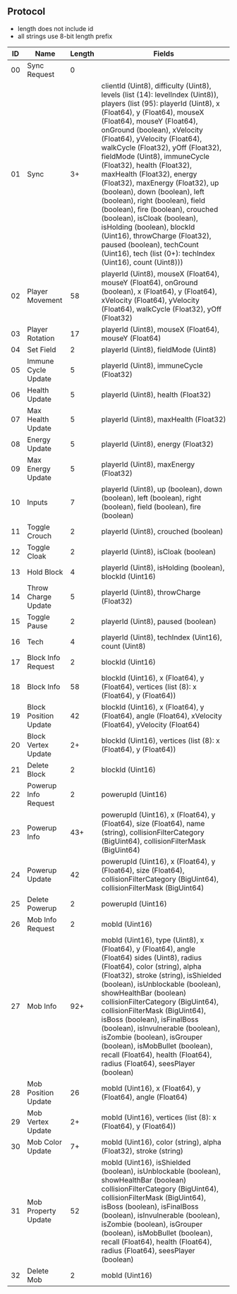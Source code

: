 ## Protocol
- length does not include id
- all strings use 8-bit length prefix

| ID |          Name         | Length | Fields |
| -- | --------------------- | ------ | ------ |
| 00 | Sync Request          | 0      | |
| 01 | Sync                  | 3+     | clientId (Uint8), difficulty (Uint8), levels (list (14): levelIndex (Uint8)), players (list (95): playerId (Uint8), x (Float64), y (Float64), mouseX (Float64), mouseY (Float64), onGround (boolean), xVelocity (Float64), yVelocity (Float64), walkCycle (Float32), yOff (Float32), fieldMode (Uint8), immuneCycle (Float32), health (Float32), maxHealth (Float32), energy (Float32), maxEnergy (Float32), up (boolean), down (boolean), left (boolean), right (boolean), field (boolean), fire (boolean), crouched (boolean), isCloak (boolean), isHolding (boolean), blockId (Uint16), throwCharge (Float32), paused (boolean), techCount (Uint16), tech (list (0+): techIndex (Uint16), count (Uint8))) |
| 02 | Player Movement       | 58     | playerId (Uint8), mouseX (Float64), mouseY (Float64), onGround (boolean), x (Float64), y (Float64), xVelocity (Float64), yVelocity (Float64), walkCycle (Float32), yOff (Float32) |
| 03 | Player Rotation       | 17     | playerId (Uint8), mouseX (Float64), mouseY (Float64) |
| 04 | Set Field             | 2      | playerId (Uint8), fieldMode (Uint8) |
| 05 | Immune Cycle Update   | 5      | playerId (Uint8), immuneCycle (Float32) |
| 06 | Health Update         | 5      | playerId (Uint8), health (Float32) |
| 07 | Max Health Update     | 5      | playerId (Uint8), maxHealth (Float32) |
| 08 | Energy Update         | 5      | playerId (Uint8), energy (Float32) |
| 09 | Max Energy Update     | 5      | playerId (Uint8), maxEnergy (Float32) |
| 10 | Inputs                | 7      | playerId (Uint8), up (boolean), down (boolean), left (boolean), right (boolean), field (boolean), fire (boolean) |
| 11 | Toggle Crouch         | 2      | playerId (Uint8), crouched (boolean) |
| 12 | Toggle Cloak          | 2      | playerId (Uint8), isCloak (boolean) |
| 13 | Hold Block            | 4      | playerId (Uint8), isHolding (boolean), blockId (Uint16) |
| 14 | Throw Charge Update   | 5      | playerId (Uint8), throwCharge (Float32) |
| 15 | Toggle Pause          | 2      | playerId (Uint8), paused (boolean) |
| 16 | Tech                  | 4      | playerId (Uint8), techIndex (Uint16), count (Uint8) |
| 17 | Block Info Request    | 2      | blockId (Uint16) |
| 18 | Block Info            | 58     | blockId (Uint16), x (Float64), y (Float64), vertices (list (8): x (Float64), y (Float64)) |
| 19 | Block Position Update | 42     | blockId (Uint16), x (Float64), y (Float64), angle (Float64), xVelocity (Float64), yVelocity (Float64) |
| 20 | Block Vertex Update   | 2+     | blockId (Uint16), vertices (list (8): x (Float64), y (Float64)) |
| 21 | Delete Block          | 2      | blockId (Uint16) |
| 22 | Powerup Info Request  | 2      | powerupId (Uint16) |
| 23 | Powerup Info          | 43+    | powerupId (Uint16), x (Float64), y (Float64), size (Float64), name (string), collisionFilterCategory (BigUint64), collisionFilterMask (BigUint64) |
| 24 | Powerup Update        | 42     | powerupId (Uint16), x (Float64), y (Float64), size (Float64), collisionFilterCategory (BigUint64), collisionFilterMask (BigUint64) |
| 25 | Delete Powerup        | 2      | powerupId (Uint16) |
| 26 | Mob Info Request      | 2      | mobId (Uint16) |
| 27 | Mob Info              | 92+    | mobId (Uint16), type (Uint8), x (Float64), y (Float64), angle (Float64) sides (Uint8), radius (Float64), color (string), alpha (Float32), stroke (string), isShielded (boolean), isUnblockable (boolean), showHealthBar (boolean) collisionFilterCategory (BigUint64), collisionFilterMask (BigUint64), isBoss (boolean), isFinalBoss (boolean), isInvulnerable (boolean), isZombie (boolean), isGrouper (boolean), isMobBullet (boolean), recall (Float64), health (Float64), radius (Float64), seesPlayer (boolean) |
| 28 | Mob Position Update   | 26     | mobId (Uint16), x (Float64), y (Float64), angle (Float64) |
| 29 | Mob Vertex Update     | 2+     | mobId (Uint16), vertices (list (8): x (Float64), y (Float64)) |
| 30 | Mob Color Update      | 7+     | mobId (Uint16), color (string), alpha (Float32), stroke (string) |
| 31 | Mob Property Update   | 52     | mobId (Uint16), isShielded (boolean), isUnblockable (boolean), showHealthBar (boolean) collisionFilterCategory (BigUint64), collisionFilterMask (BigUint64), isBoss (boolean), isFinalBoss (boolean), isInvulnerable (boolean), isZombie (boolean), isGrouper (boolean), isMobBullet (boolean), recall (Float64), health (Float64), radius (Float64), seesPlayer (boolean) |
| 32 | Delete Mob            | 2      | mobId (Uint16) |